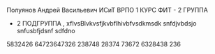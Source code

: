 Полуянов
Андрей
Васильевич
ИСиТ ВРПО 1 КУРС
ФИТ - 2 ГРУППА
- 2 ПОДГРУППА
, xflvsBlvkvsfjkvbflhivbfvsdkmsdk
 snfdjvbdsjo snfusbfjdsnf sdfdno


5832426 64723647326 238748
28374 73672 6328438 236
